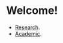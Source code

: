 Welcome!
=======

* [Research](https://vicente-gonzalez-ruiz.github.io/ridiculum/).
* [Academic](https://cms.ual.es/UAL/personas/persona.htm?id=515256515553484875).
